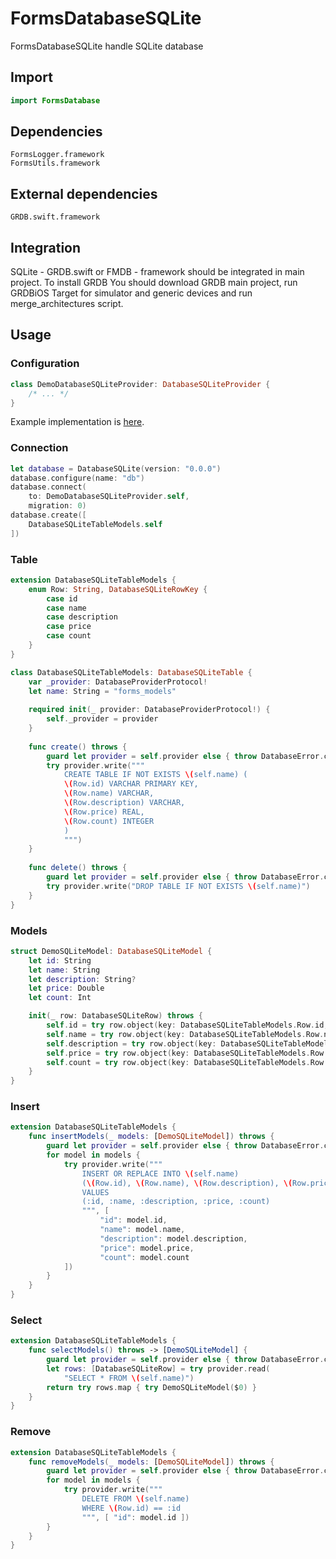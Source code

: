 # FormsDatabaseSQLite

FormsDatabaseSQLite handle SQLite database

## Import

```swift
import FormsDatabase
```

## Dependencies

```
FormsLogger.framework
FormsUtils.framework
```

## External dependencies

```
GRDB.swift.framework
```

## Integration

SQLite - GRDB.swift or FMDB - framework should be integrated in main project. 
To install GRDB You should download GRDB main project, run GRDBiOS Target for simulator and generic devices and run merge_architectures script.

## Usage

### Configuration

```swift
class DemoDatabaseSQLiteProvider: DatabaseSQLiteProvider {
    /* ... */
}
```

Example implementation is [here](../FormsDemo/FormsDemo/Source/Implementations/DatabaseSQLite.swift).

### Connection

```swift
let database = DatabaseSQLite(version: "0.0.0")
database.configure(name: "db")
database.connect(
    to: DemoDatabaseSQLiteProvider.self,
    migration: 0)
database.create([
    DatabaseSQLiteTableModels.self
])
```

### Table

```swift
extension DatabaseSQLiteTableModels {
    enum Row: String, DatabaseSQLiteRowKey {
        case id
        case name
        case description
        case price
        case count
    }
}

class DatabaseSQLiteTableModels: DatabaseSQLiteTable {
    var _provider: DatabaseProviderProtocol!
    let name: String = "forms_models"
    
    required init(_ provider: DatabaseProviderProtocol!) {
        self._provider = provider
    }
    
    func create() throws {
        guard let provider = self.provider else { throw DatabaseError.connection }
        try provider.write("""
            CREATE TABLE IF NOT EXISTS \(self.name) (
            \(Row.id) VARCHAR PRIMARY KEY,
            \(Row.name) VARCHAR,
            \(Row.description) VARCHAR,
            \(Row.price) REAL,
            \(Row.count) INTEGER
            )
            """)
    }
    
    func delete() throws {
        guard let provider = self.provider else { throw DatabaseError.connection }
        try provider.write("DROP TABLE IF NOT EXISTS \(self.name)")
    }
}
```

### Models

```swift
struct DemoSQLiteModel: DatabaseSQLiteModel {
    let id: String
    let name: String
    let description: String?
    let price: Double
    let count: Int

    init(_ row: DatabaseSQLiteRow) throws {
        self.id = try row.object(key: DatabaseSQLiteTableModels.Row.id, of: String.self)
        self.name = try row.object(key: DatabaseSQLiteTableModels.Row.name, of: String.self)
        self.description = try row.object(key: DatabaseSQLiteTableModels.Row.description, of: String?.self)
        self.price = try row.object(key: DatabaseSQLiteTableModels.Row.price, of: Double.self)
        self.count = try row.object(key: DatabaseSQLiteTableModels.Row.count, of: Int.self)
    } 
}
```

### Insert

```swift
extension DatabaseSQLiteTableModels {
    func insertModels(_ models: [DemoSQLiteModel]) throws {
        guard let provider = self.provider else { throw DatabaseError.connection }
        for model in models {
            try provider.write("""
                INSERT OR REPLACE INTO \(self.name)
                (\(Row.id), \(Row.name), \(Row.description), \(Row.price), \(Row.count))
                VALUES
                (:id, :name, :description, :price, :count)
                """, [
                    "id": model.id,
                    "name": model.name,
                    "description": model.description,
                    "price": model.price,
                    "count": model.count
            ])
        }
    } 
}
```

### Select

```swift 
extension DatabaseSQLiteTableModels {
    func selectModels() throws -> [DemoSQLiteModel] {
        guard let provider = self.provider else { throw DatabaseError.connection }
        let rows: [DatabaseSQLiteRow] = try provider.read(
            "SELECT * FROM \(self.name)")
        return try rows.map { try DemoSQLiteModel($0) }
    } 
}
```

### Remove

```swift 
extension DatabaseSQLiteTableModels {
    func removeModels(_ models: [DemoSQLiteModel]) throws {
        guard let provider = self.provider else { throw DatabaseError.connection }
        for model in models {
            try provider.write("""
                DELETE FROM \(self.name)
                WHERE \(Row.id) == :id
                """, [ "id": model.id ])
        }
    }
}
```


